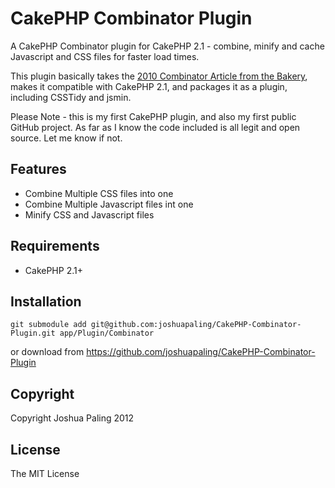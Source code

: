 CakePHP Combinator Plugin
=========================

A CakePHP Combinator plugin for CakePHP 2.1 - combine, minify and cache Javascript and CSS files for faster load times.

This plugin basically takes the [2010 Combinator Article from the Bakery](http://bakery.cakephp.org/articles/st3ph/2010/09/10/combinator-compress-and-combine-your-js-and-css-files), makes it compatible with CakePHP 2.1, and packages it as a plugin, including CSSTidy and jsmin.

Please Note - this is my first CakePHP plugin, and also my first public GitHub project. As far as I know the code included is all legit and open source. Let me know if not.

Features
--------

* Combine Multiple CSS files into one
* Combine Multiple Javascript files int one
* Minify CSS and Javascript files


Requirements
------------

* CakePHP 2.1+


Installation
------------

    git submodule add git@github.com:joshuapaling/CakePHP-Combinator-Plugin.git app/Plugin/Combinator

or download from https://github.com/joshuapaling/CakePHP-Combinator-Plugin



Copyright
---------

Copyright Joshua Paling 2012

License
-------

The MIT License
